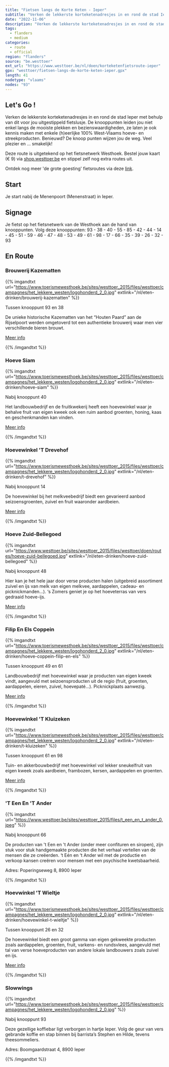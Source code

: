 ```yaml
---
title: "Fietsen langs de Korte Keten - Ieper"
subtitle: "Verken de lekkerste korteketenadresjes in en rond de stad Ieper met behulp van dit voor jou uitgestippeld fietslusje"
date: "2022-11-06"
description: "Verken de lekkerste korteketenadresjes in en rond de stad Ieper met behulp van dit voor jou uitgestippeld fietslusje" 
tags:
  - flanders
  - medium
categories: 
  - route
  - official
region: "flanders"
source: "be.westtoer"
ext_url: "https://www.westtoer.be/nl/doen/korteketenfietsroute-ieper"
gpx: "westtoer/fietsen-langs-de-korte-keten-ieper.gpx"
length: 41
nodetype: "vlaams"
nodes: "93"
---
```


## Let's Go !

Verken de lekkerste korteketenadresjes in en rond de stad Ieper met behulp van dit voor jou uitgestippeld fietslusje. De knooppunten leiden jou niet enkel langs de mooiste plekken en bezienswaardigheden, ze laten je ook kennis maken met enkele (h)eerlijke 100% West-Vlaams hoeve- en streekproducten. Benieuwd? De knoop punten wijzen jou de weg. Veel plezier en … smakelijk!

Deze route is uitgetekend op het fietsnetwerk Westhoek. Bestel jouw kaart (€ 9) via [shop.westtoer.be](https://shop.westtoer.be/nl/product/fietsnetwerkkaart-20-westhoek) en stippel zelf nog extra routes uit. 

Ontdek nog meer 'de grote goesting' fietsroutes via deze [link](https://www.westtoer.be/nl/grotegoesting/fietsen).

## Start 

Je start nabij de Menenpoort (Menenstraat) in Ieper.

## Signage

Je fietst op het fietsnetwerk van de Westhoek aan de hand van knooppunten. Volg deze knooppunten: 93 - 38 - 40 - 55 - 85 - 42 - 44 - 14 - 45 - 51 - 59 - 46 - 47 - 48 - 53 - 49 - 61 - 98 - 17 - 66 - 35 - 39 - 26 - 32 - 93

## En Route

### Brouwerij Kazematten

{{% imgandtxt url="https://www.toerismewesthoek.be/sites/westtoer_2015/files/westtoer/campagnes/het_lekkere_westen/logohonderd_2_0.jpg" extlink="/nl/eten-drinken/brouwerij-kazematten" %}}

Tussen knooppunt 93 en 38

De unieke historische Kazematten van het “Houten Paard” aan de Rijselpoort werden omgetoverd tot een authentieke brouwerij waar men vier verschillende bieren brouwt.

[Meer info](https://www.westtoer.be/nl/eten-drinken/brouwerij-kazematten)

{{% /imgandtxt %}}

### Hoeve Siam

{{% imgandtxt url="https://www.toerismewesthoek.be/sites/westtoer_2015/files/westtoer/campagnes/het_lekkere_westen/logohonderd_2_0.jpg" extlink="/nl/eten-drinken/hoeve-siam" %}}

Nabij knooppunt 40

Het landbouwbedrijf en de fruitkwekerij heeft een hoevewinkel waar je behalve fruit van eigen kweek ook een ruim aanbod groenten, honing, kaas en geschenkmanden kan vinden.

[Meer info](https://www.westtoer.be/nl/eten-drinken/hoeve-siam)

{{% /imgandtxt %}}

### Hoevewinkel 'T Drevehof

{{% imgandtxt url="https://www.toerismewesthoek.be/sites/westtoer_2015/files/westtoer/campagnes/het_lekkere_westen/logohonderd_2_0.jpg" extlink="/nl/eten-drinken/t-drevehof" %}}

Nabij knooppunt 14

De hoevewinkel bij het melkveebedrijf biedt een gevarieerd aanbod seizoensgroenten, zuivel en fruit waaronder aardbeien.

[Meer info](https://www.westtoer.be/nl/eten-drinken/t-drevehof)

{{% /imgandtxt %}}

### Hoeve Zuid-Bellegoed

{{% imgandtxt url="https://www.westtoer.be/sites/westtoer_2015/files/westtoer/doen/routes/hoeve-zuid-bellegoed.jpg" extlink="/nl/eten-drinken/hoeve-zuid-bellegoed" %}}

Nabij knooppunt 48

Hier kan je het hele jaar door verse producten halen (uitgebreid assortiment zuivel en ijs van melk van eigen melkvee, aardappelen, cadeau- en picknickmanden...). ‘s Zomers geniet je op het hoeveterras van vers gedraaid hoeve-ijs.

[Meer info](https://www.westtoer.be/nl/eten-drinken/hoeve-zuid-bellegoed)

{{% /imgandtxt %}}

### Filip En Els Coppein

{{% imgandtxt url="https://www.toerismewesthoek.be/sites/westtoer_2015/files/westtoer/campagnes/het_lekkere_westen/logohonderd_2_0.jpg" extlink="/nl/eten-drinken/hoeve-coppein-filip-en-els" %}}

Tussen knooppunt 49 en 61

Landbouwbedrijf met hoevewinkel waar je producten van eigen kweek vindt, aangevuld met seizoensproducten uit de regio (fruit, groenten, aardappelen, eieren, zuivel, hoevepaté...). Picknickplaats aanwezig.

[Meer info](https://www.westtoer.be/nl/eten-drinken/hoeve-coppein-filip-en-els)

{{% /imgandtxt %}}

### Hoevewinkel 'T Kluizeken

{{% imgandtxt url="https://www.toerismewesthoek.be/sites/westtoer_2015/files/westtoer/campagnes/het_lekkere_westen/logohonderd_2_0.jpg" extlink="/nl/eten-drinken/t-kluizeken" %}}

Tussen knooppunt 61 en 98

Tuin- en akkerbouwbedrijf met hoevewinkel vol lekker sneukelfruit van eigen kweek zoals aardbeien, frambozen, kersen, aardappelen en groenten.

[Meer info](https://www.westtoer.be/nl/eten-drinken/t-kluizeken)

{{% /imgandtxt %}}

### 'T Een En 'T Ander

{{% imgandtxt url="https://www.westtoer.be/sites/westtoer_2015/files/t_een_en_t_ander_0.jpeg" %}}

Nabij knooppunt 66

De producten van 't Een en 't Ander (onder meer confituren en siropen), zijn stuk voor stuk handgemaakte producten die het verhaal vertellen van de mensen die ze creëerden. ‘t Eén en ‘t Ander wil met de productie en verkoop kansen creëren voor mensen met een psychische kwetsbaarheid.

Adres: Poperingseweg 8, 8900 Ieper

{{% /imgandtxt %}}

### Hoevwinkel 'T Wieltje

{{% imgandtxt url="https://www.toerismewesthoek.be/sites/westtoer_2015/files/westtoer/campagnes/het_lekkere_westen/logohonderd_2_0.jpg" extlink="/nl/eten-drinken/hoevewinkel-t-wieltje" %}}

Tussen knooppunt 26 en 32

De hoevewinkel biedt een groot gamma van eigen gekweekte producten zoals aardappelen, groenten, fruit, varkens- en rundsvlees, aangevuld met tal van verse hoeveproducten van andere lokale landbouwers zoals zuivel en ijs.

[Meer info](https://www.westtoer.be/nl/eten-drinken/hoevewinkel-t-wieltje)

{{% /imgandtxt %}}

### Slowwings

{{% imgandtxt url="https://www.toerismewesthoek.be/sites/westtoer_2015/files/westtoer/campagnes/het_lekkere_westen/logohonderd_2_0.jpg" %}}

Nabij knooppunt 93

Deze gezellige koffiebar ligt verborgen in hartje Ieper. Volg de geur van vers gebrande koffie en stap binnen bij barrista’s Stephen en Hilde, tevens theesommeliers.

Adres: Boomgaardstraat 4, 8900 Ieper

{{% /imgandtxt %}}